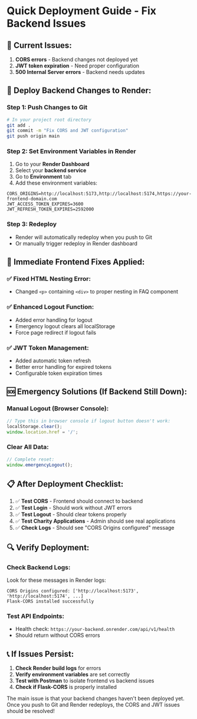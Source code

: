 # Quick Deployment Guide - Fix Backend Issues

## 🚨 **Current Issues:**
1. **CORS errors** - Backend changes not deployed yet
2. **JWT token expiration** - Need proper configuration
3. **500 Internal Server errors** - Backend needs updates

## 🚀 **Deploy Backend Changes to Render:**

### **Step 1: Push Changes to Git**
```bash
# In your project root directory
git add .
git commit -m "Fix CORS and JWT configuration"
git push origin main
```

### **Step 2: Set Environment Variables in Render**
1. Go to your **Render Dashboard**
2. Select your **backend service**
3. Go to **Environment** tab
4. Add these environment variables:

```
CORS_ORIGINS=http://localhost:5173,http://localhost:5174,https://your-frontend-domain.com
JWT_ACCESS_TOKEN_EXPIRES=3600
JWT_REFRESH_TOKEN_EXPIRES=2592000
```

### **Step 3: Redeploy**
- Render will automatically redeploy when you push to Git
- Or manually trigger redeploy in Render dashboard

## 🔧 **Immediate Frontend Fixes Applied:**

### ✅ **Fixed HTML Nesting Error:**
- Changed `<p>` containing `<div>` to proper nesting in FAQ component

### ✅ **Enhanced Logout Function:**
- Added error handling for logout
- Emergency logout clears all localStorage
- Force page redirect if logout fails

### ✅ **JWT Token Management:**
- Added automatic token refresh
- Better error handling for expired tokens
- Configurable token expiration times

## 🆘 **Emergency Solutions (If Backend Still Down):**

### **Manual Logout (Browser Console):**
```javascript
// Type this in browser console if logout button doesn't work:
localStorage.clear();
window.location.href = '/';
```

### **Clear All Data:**
```javascript
// Complete reset:
window.emergencyLogout();
```

## 📋 **After Deployment Checklist:**

1. ✅ **Test CORS** - Frontend should connect to backend
2. ✅ **Test Login** - Should work without JWT errors  
3. ✅ **Test Logout** - Should clear tokens properly
4. ✅ **Test Charity Applications** - Admin should see real applications
5. ✅ **Check Logs** - Should see "CORS Origins configured" message

## 🔍 **Verify Deployment:**

### **Check Backend Logs:**
Look for these messages in Render logs:
```
CORS Origins configured: ['http://localhost:5173', 'http://localhost:5174', ...]
Flask-CORS installed successfully
```

### **Test API Endpoints:**
- Health check: `https://your-backend.onrender.com/api/v1/health`
- Should return without CORS errors

## 📞 **If Issues Persist:**

1. **Check Render build logs** for errors
2. **Verify environment variables** are set correctly
3. **Test with Postman** to isolate frontend vs backend issues
4. **Check if Flask-CORS** is properly installed

The main issue is that your backend changes haven't been deployed yet. Once you push to Git and Render redeploys, the CORS and JWT issues should be resolved!